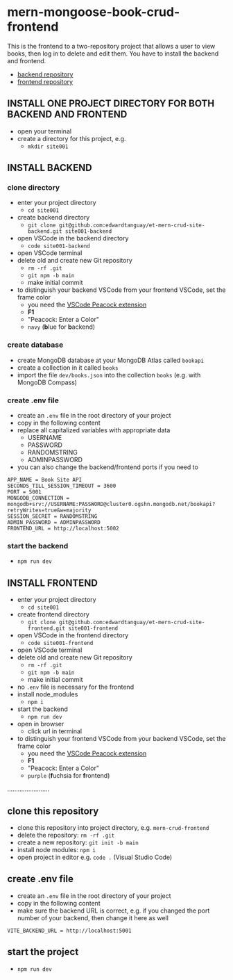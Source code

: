 # mern-mongoose-book-crud-frontend

This is the frontend to a two-repository project that allows a user to view books, then log in to delete and edit them. You have to install the backend and frontend.

- [backend repository](https://github.com/edwardtanguay/mern-mongoose-book-crud-backend)
- [frontend repository](https://github.com/edwardtanguay/mern-mongoose-book-crud-frontend)


## INSTALL ONE PROJECT DIRECTORY FOR BOTH BACKEND AND FRONTEND

- open your terminal
- create a directory for this project, e.g.
	- `mkdir site001`

## INSTALL BACKEND

### clone directory

- enter your project directory
	- `cd site001`
- create backend directory
	- `git clone git@github.com:edwardtanguay/et-mern-crud-site-backend.git site001-backend`
- open VSCode in the backend directory
	- `code site001-backend`
- open VSCode terminal
- delete old and create new Git repository
	- `rm -rf .git`
	- `git npm -b main`
	- make initial commit
- to distinguish your backend VSCode from your frontend VSCode, set the frame color
	- you need the [VSCode Peacock extension](https://marketplace.visualstudio.com/items?itemName=johnpapa.vscode-peacock)
	- **F1**
	- "Peacock: Enter a Color"
	- `navy` (**b**lue for **b**ackend)

### create database

- create MongoDB database at your MongoDB Atlas called `bookapi`
- create a collection in it called `books`
- import the file `dev/books.json` into the collection `books` (e.g. with MongoDB Compass)

### create .env file

- create an `.env` file in the root directory of your project
- copy in the following content
- replace all capitalized variables with appropriate data 
  - USERNAME
  - PASSWORD
  - RANDOMSTRING
  - ADMINPASSWORD
- you can also change the backend/frontend ports if you need to

``` text
APP_NAME = Book Site API
SECONDS_TILL_SESSION_TIMEOUT = 3600 
PORT = 5001
MONGODB_CONNECTION = mongodb+srv://USERNAME:PASSWORD@cluster0.ogshn.mongodb.net/bookapi?retryWrites=true&w=majority
SESSION_SECRET = RANDOMSTRING
ADMIN_PASSWORD = ADMINPASSWORD
FRONTEND_URL = http://localhost:5002
```

### start the backend

- `npm run dev`

## INSTALL FRONTEND

- enter your project directory
	- `cd site001`
- create frontend directory
	- `git clone git@github.com:edwardtanguay/et-mern-crud-site-frontend.git site001-frontend`
- open VSCode in the frontend directory
	- `code site001-frontend`
- open VSCode terminal
- delete old and create new Git repository
	- `rm -rf .git`
	- `git npm -b main`
	- make initial commit
- no `.env` file is necessary for the frontend
- install node_modules
	- `npm i`
- start the backend
	- `npm run dev`
- open in browser
	- click url in terminal
- to distinguish your frontend VSCode from your backend VSCode, set the frame color
	- you need the [VSCode Peacock extension](https://marketplace.visualstudio.com/items?itemName=johnpapa.vscode-peacock)
	- **F1**
	- "Peacock: Enter a Color"
	- `purple` (**f**uchsia for **f**rontend)


........................

## clone this repository

- clone this repository into project directory, e.g. `mern-crud-frontend`
- delete the repository: `rm -rf .git`
- create a new repository: `git init -b main`
- install node modules: `npm i`
- open project in editor e.g. `code .` (Visual Studio Code)

## create .env file

- create an `.env` file in the root directory of your project
- copy in the following content
- make sure the backend URL is correct, e.g. if you changed the port number of your backend, then change it here as well

``` text
VITE_BACKEND_URL = http://localhost:5001
```

## start the project

- `npm run dev`
